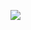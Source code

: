 <img src=http://ec2-54-164-79-64.compute-1.amazonaws.com/tfs/DefaultCollection/_apis/public/build/definitions/dcaa32dc-a02c-4c8f-828b-6b1d5b139559/6/badge></img>
